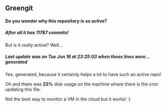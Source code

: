 ## Greengit

#### Do you wonder why this repository is so active?

##### After all it has 11787 commits!

But is it *really* active? Well...

##### Last update was on Tue Jun 16 at 23:25:03 when those lines were... generated

Yes, generated, because it certainly helps a lot to have such an active repo!

Oh and there was **23%** disk usage on the machine
where there is the cron updating this file.

Not the best way to monitor a VM in the cloud but it works! :)
